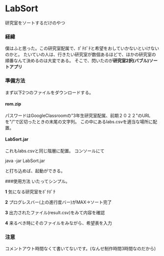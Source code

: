 # LabSort
研究室をソートするだけのやつ

### 経緯
僕はふと思った。この研究室配属で、ﾎﾟﾁﾎﾟﾁと希望をおしていかないといけないのかと。
たいていの人は、行きたい研究室が数個あるほどで、ほかの研究室の順番なんて決めるのは大変である。
そこで、閃いたのが**研究室2択(バブル)ソートアプリ**

### 準備方法
まず以下2つのファイルをダウンロードする。

#### rom.zip
パスワードはGoogleClassroomの"3年生研究室配属、前期２０２２"のURLを"/"で区切ったときの末尾の文字列。
この中にあるlabs.csvを適当な場所に配置。

#### LabSort.jar
これもlabs.csvと同じ階層に配置。
コンソールにて

java -jar LabSort.jar

と打ち込めば、起動ができる。

###使用方法
いたってシンプル。

**1** 気になる研究室をﾎﾟﾁﾎﾟﾁ

**2** プログレスバー(上の進行度バー)がMAX→ソート完了

**3** 出力されたファイル(result.csv)をみて内容を確認

**4** 来るべき時にそのファイルをみながら、希望表を入力

### 注意
コメントアウト時間なくて書いてないです。(なんせ制作時間3時間なのだから)
